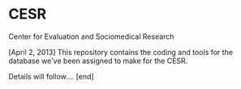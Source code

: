 CESR
====

Center for Evaluation and Sociomedical Research

[April 2, 2013]
This repository contains the coding and tools for the database we've been assigned to make for the CESR.

Details will follow....
[end]
